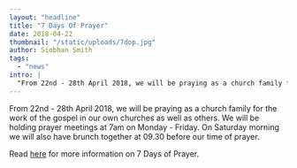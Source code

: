 ```yaml
---
layout: "headline"
title: "7 Days Of Prayer"
date: 2018-04-22
thumbnail: "/static/uploads/7dop.jpg"
author: Siobhan Smith
tags:
  - "news"
intro: |
  "​​From 22nd - 28th April 2018, we will be praying as a church family for the work of the gospel in our own churches as well as others. We will be holding prayer meetings at 7am on Monday - Friday. On Saturday morning we will also have brunch together at 09.30 before our time of prayer."
---
```

From 22nd - 28th April 2018, we will be praying as a church family for the work of the gospel in our own churches as well as others. We will be holding prayer meetings at 7am on Monday - Friday. On Saturday morning we will also have brunch together at 09.30 before our time of prayer.

Read [here](https://stcs.elvanto.eu/pages/7-days-of-prayer/) for more information on 7 Days of Prayer.
